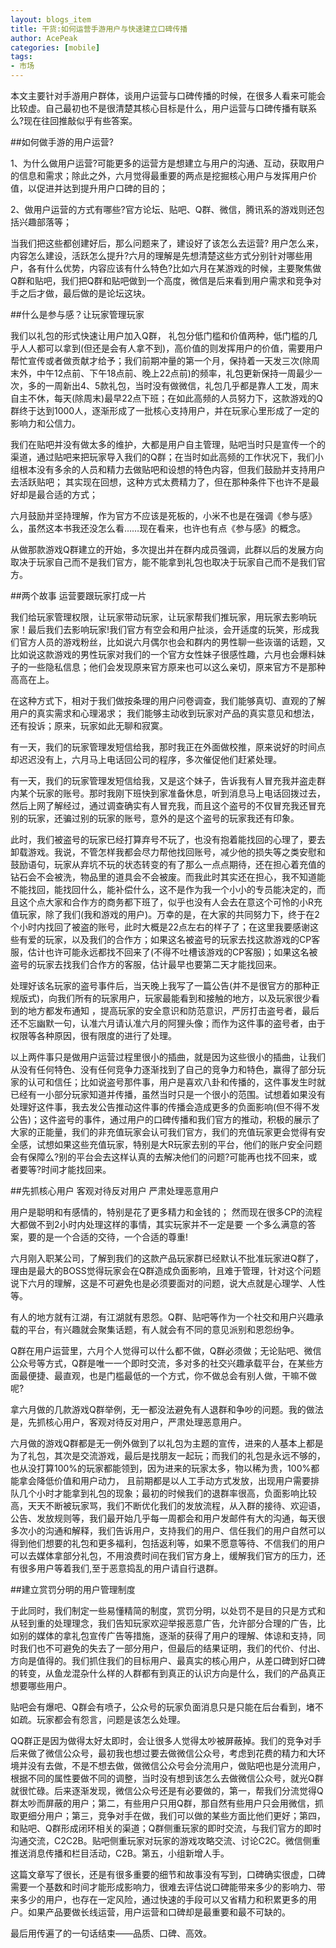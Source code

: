 ```yaml
---
layout: blogs_item
title: 干货:如何运营手游用户与快速建立口碑传播
author: AcePeak
categories: [mobile]
tags: 
- 市场
---
```



本文主要针对手游用户群体，谈用户运营与口碑传播的时候，在很多人看来可能会比较虚。自己最初也不是很清楚其核心目标是什么，用户运营与口碑传播有联系么?现在往回推敲似乎有些答案。


##如何做手游的用户运营?


1、为什么做用户运营?可能更多的运营方是想建立与用户的沟通、互动，获取用户的信息和需求；除此之外，六月觉得最重要的两点是挖掘核心用户与发挥用户价值，以促进并达到提升用户口碑的目的；


2、做用户运营的方式有哪些?官方论坛、贴吧、Q群、微信，腾讯系的游戏则还包括兴趣部落等；


当我们把这些都创建好后，那么问题来了，建设好了该怎么去运营? 用户怎么来，内容怎么建设，活跃怎么提升?六月的理解是先想清楚这些方式分别针对哪些用户，各有什么优势，内容应该有什么特色?比如六月在某游戏的时候，主要聚焦做Q群和贴吧，我们把Q群和贴吧做到一个高度，微信是后来看到用户需求和竞争对手之后才做，最后做的是论坛这块。



##什么是参与感？让玩家管理玩家


我们以礼包的形式快速让用户加入Q群， 礼包分低门槛和价值两种，低门槛的几乎人人都可以拿到(但还是会有人拿不到)，高价值的则发挥用户的价值，需要用户帮忙宣传或者做贡献才给予；我们前期冲量的第一个月，保持着一天发三次(除周末外，中午12点前、下午18点前、晚上22点前)的频率，礼包更新保持一周最少一次，多的一周新出4、5款礼包，当时没有做微信，礼包几乎都是靠人工发，周末自主不休，每天(除周末)最早22点下班；在如此高频的人员努力下，这款游戏的Q群终于达到1000人，逐渐形成了一批核心支持用户，并在玩家心里形成了一定的影响力和公信力。


我们在贴吧并没有做太多的维护，大都是用户自主管理，贴吧当时只是宣传一个的渠道，通过贴吧来把玩家导入我们的Q群；在当时如此高频的工作状况下，我们小组根本没有多余的人员和精力去做贴吧和设想的特色内容，但我们鼓励并支持用户去活跃贴吧； 其实现在回想，这种方式太费精力了，但在那种条件下也许不是最好却是最合适的方式；


六月鼓励并坚持理解，作为官方不应该是死板的，小米不也是在强调《参与感》么，虽然这本书我还没怎么看……现在看来，也许也有点《参与感》的概念。


从做那款游戏Q群建立的开始，多次提出并在群内成员强调，此群以后的发展方向取决于玩家自己而不是我们官方，能不能拿到礼包也取决于玩家自己而不是我们官方。



##两个故事 运营要跟玩家打成一片


我们给玩家管理权限，让玩家带动玩家，让玩家帮我们推玩家，用玩家去影响玩家！最后我们去影响玩家!我们官方有空会和用户扯淡，会开适度的玩笑，形成我们官方人员的游戏粉丝，比如说六月偶尔也会和群内的男性聊一些诙谐的话题，又比如说这款游戏的男性玩家对我们的一个官方女性妹子很感性趣，六月也会爆料妹子的一些隐私信息；他们会发现原来官方原来也可以这么亲切，原来官方不是那种高高在上。


在这种方式下，相对于我们做按条理的用户问卷调查，我们能够真切、直观的了解用户的真实需求和心理渴求； 我们能够主动收到玩家对产品的真实意见和想法，还有投诉；原来，玩家如此无聊和寂寞。


有一天，我们的玩家管理发短信给我，那时我正在外面做校推，原来说好的时间点却迟迟没有上，六月马上电话回公司的程序，多次催促他们赶紧处理。


有一天，我们的玩家管理发短信给我，又是这个妹子，告诉我有人冒充我并盗走群内某个玩家的账号。那时我刚下班快到家准备休息，听到消息马上电话回拨过去，然后上网了解经过，通过调查确实有人冒充我，而且这个盗号的不仅冒充我还冒充别的玩家，还骗过别的玩家的账号，意外的是这个盗号的玩家我还有印象。


此时，我们被盗号的玩家已经打算弃号不玩了，也没有抱着能找回的心理了，要去卸载游戏。我说，不管怎样我都会尽力帮他找回账号，减少他的损失等之类安慰和鼓励语句，玩家从弃坑不玩的状态转变的有了那么一点点期待，还在担心着充值的钻石会不会被洗，物品里的道具会不会被废。而我此时其实还在担心，我不知道能不能找回，能找回什么，能补偿什么，这不是作为我一个小小的专员能决定的，而且这个点大家和合作方的商务都下班了，似乎也没有人会去在意这个可怜的小R充值玩家，除了我们(我和游戏的用户)。万幸的是，在大家的共同努力下，终于在2个小时内找回了被盗的账号，此时大概是22点左右的样子了；在这里我要感谢这些有爱的玩家，以及我们的合作方；如果这名被盗号的玩家去找这款游戏的CP客服，估计也许可能永远都找不回来了(不得不吐槽该游戏的CP客服)；如果这名被盗号的玩家去找我们合作方的客服，估计最早也要第二天才能找回来。


处理好该名玩家的盗号事件后，当天晚上我写了一篇公告(并不是很官方的那种正规版式)，向我们所有的玩家用户，玩家最能看到和接触的地方，以及玩家很少看到的地方都发布通知 ，提高玩家的安全意识和防范意识，严厉打击盗号者，最后还不忘幽默一句，认准六月请认准六月的阿狸头像；而作为这件事的盗号者，由于权限等各种原因，很有限度的进行了处理。


以上两件事只是做用户运营过程里很小的插曲，就是因为这些很小的插曲，让我们从没有任何特色、没有任何竞争力逐渐找到了自己的竞争力和特色，赢得了部分玩家的认可和信任；比如说盗号那件事，用户是喜欢八卦和传播的，这件事发生时就已经有一小部分玩家知道并传播，虽然当时只是一个很小的范围。试想着如果没有处理好这件事，我去发公告推动这件事的传播会造成更多的负面影响(但不得不发公告)；这件盗号的事件，通过用户的口碑传播和我们官方的推动，积极的展示了大家的正能量，我们的非充值玩家会认可我们官方，我们的充值玩家更会觉得有安全感，试想如果这些充值玩家，特别是大R玩家去别的平台，他们的账户安全问题会有保障么?别的平台会去这样认真的去解决他们的问题?可能再也找不回来，或者要等?时间才能找回来。



##先抓核心用户 客观对待反对用户 严肃处理恶意用户


用户是聪明和有感情的，特别是花了更多精力和金钱的； 然而现在很多CP的流程大都做不到2小时内处理这样的事情，其实玩家并不一定是要 一个多么满意的答案，要的是一个合适的交待，一个合适的尊重!


六月刚入职某公司，了解到我们的这款产品玩家群已经默认不批准玩家进Q群了，理由是最大的BOSS觉得玩家会在Q群造成负面影响，且难于管理，针对这个问题说下六月的理解，这是不可避免也是必须要面对的问题，说大点就是心理学、人性等。


有人的地方就有江湖，有江湖就有恩怨。Q群、贴吧等作为一个社交和用户兴趣承载的平台，有兴趣就会聚集话题，有人就会有不同的意见派别和恩怨纷争。


Q群在用户运营里，六月个人觉得可以什么都不做，Q群必须做；无论贴吧、微信公众号等方式，Q群是唯一一个即时交流，多对多的社交兴趣承载平台，在某些方面最便捷、最直观，也是门槛最低的一个方式，你不做总会有别人做，干嘛不做呢?


拿六月做的几款游戏Q群举例，无一都没法避免有人退群和争吵的问题。我的做法是，先抓核心用户，客观对待反对用户，严肃处理恶意用户。


六月做的游戏Q群都是无一例外做到了以礼包为主题的宣传，进来的人基本上都是为了礼包，其次是交流游戏，最后是找朋友一起玩；而我们的礼包是永远不够的，也从没打算100%的玩家都能领到，因为进来的玩家太多，物以稀为贵，100%都能拿会降低价值和用户动力， 且前期都是以人工手动方式发放，出现用户需要排队几个小时才能拿到礼包的现象；最初的时候我们的退群率很高，负面影响比较高，天天不断被玩家骂，我们不断优化我们的发放流程，从入群的接待、欢迎语，公告、发放规则等，我们最开始几乎每一周都会和用户发邮件有大的沟通，每天很多次小的沟通和解释，我们告诉用户，支持我们的用户、信任我们的用户自然可以得到他们想要的礼包和更多福利，包括返利等，如果不愿意等待、不信我们的用户可以去媒体拿部分礼包，不用浪费时间在我们官方身上，缓解我们官方的压力，还有很多用户等着我们,至于恶意捣乱的用户请自行退群。



##建立赏罚分明的用户管理制度


于此同时，我们制定一些易懂精简的制度，赏罚分明，以处罚不是目的只是方式和从轻到重的处理理念，我们告知玩家欢迎举报恶意广告，允许部分合理的广告，比如别的媒体的拿礼包宣传广告等措施，逐渐的获得了用户的理解、体谅和支持，同时我们也不可避免的失去了一部分用户，但最后的结果证明，我们的代价、付出、方向是值得的。我们抓住我们的目标用户、最真实的核心用户，从差口碑到好口碑的转变，从鱼龙混杂什么样的人群都有到真正的认识方向是什么，我们的产品真正想要哪些用户。


贴吧会有爆吧、Q群会有喷子，公众号的玩家负面消息只是只能在后台看到，堵不如疏。玩家都会有怨言，问题是该怎么处理。


QQ群正是因为做得太好太即时，会让很多人觉得太吵被屏蔽掉。我们的竞争对手后来做了微信公众号，最初我也想过要去做微信公众号，考虑到花费的精力和大环境并没有去做，不是不想去做，做微信公众号会分流用户，做贴吧也是分流用户，根据不同的属性要做不同的调整，当时没有想到该怎么去做微信公众号，就光Q群就很忙碌。后来逐渐发现，微信公众号还是有必要做的，第一，帮我们分流觉得Q群太吵而屏蔽的用户；第二，有些用户只用Q群，那自然有些用户只会用微信，抓取更细分用户；第三，竞争对手在做，我们可以做的某些方面比他们更好；第四，和贴吧、Q群形成闭环相关的渠道；Q群侧重玩家的即时交流，与我们官方的即时沟通交流，C2C2B。贴吧侧重玩家对玩家的游戏攻略交流、讨论C2C。微信侧重推送消息传播和栏目活动，C2B。第五，小组新增人手。


这篇文章写了很长，还是有很多重要的细节和故事没有写到，口碑确实很虚，口碑需要一个基数和时间才能形成影响力，很难去评估说口碑能带来多少的影响力、带来多少的用户，也存在一定风险，通过快速的手段可以又省精力和积累更多的用户。如果产品要做长线运营，用户运营和口碑却是最重要和最不可缺的。


最后用传遍了的一句话结束——品质、口碑、高效。